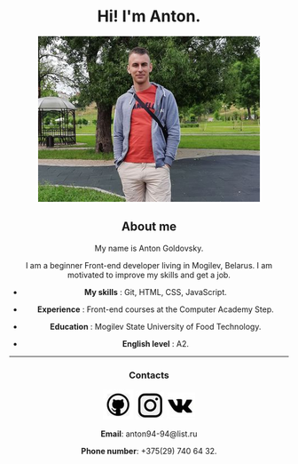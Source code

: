 
<h1 align="center"> Hi!  I'm Anton.</h1>
<div align="center">

![photo](./img/1_1.jpg)

</div>

<h2 align="center"> About me </h2>

<div align="center"> 
<p>My name is Anton Goldovsky.</p>
I am a beginner Front-end developer living in Mogilev, Belarus.
I am motivated to improve my skills and get a job.

- **My skills** : Git, HTML, CSS, JavaScript.

- **Experience** : Front-end courses at the Computer Academy Step.

- **Education** : Mogilev State University of Food Technology.

- **English level** : А2.</div>

---
<h3 align="center"> Contacts </h3>
<div align="center">
<a href="https://github.com/geras1m"><img src="img/29.jpg"></a> 
<a href="https://www.instagram.com/goldovsky.a/?hl=ru"><img src="img/222.jpg"></a> 
<a href="https://vk.com/id197265682"><img src="img/7.jpg"></a>
  <p> <b>Email</b>: anton94-94@list.ru</p>
  <p> <b>Phone number</b>: +375(29) 740 64 32.</p>
</div></div>

